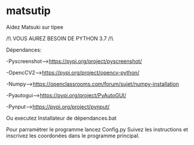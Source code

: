 # matsutip
Aidez Matsuki sur tipee

/!\ VOUS AUREZ BESOIN DE PYTHON 3.7 /!\

Dépendances:

  -Pyscreenshot-->https://pypi.org/project/pyscreenshot/

  -OpencCV2-->https://pypi.org/project/opencv-python/

  -Numpy-->https://openclassrooms.com/forum/sujet/numpy-installation

  -Pyautogui-->https://pypi.org/project/PyAutoGUI/

  -Pynput-->https://pypi.org/project/pynput/

Ou executez Installateur de dépendances.bat

Pour parramètrer le programme lancez Config.py
Suivez les instructions et inscrivez les coordonées dans le programme principal.
